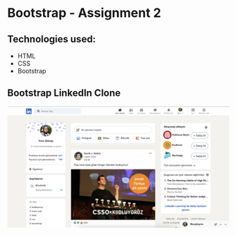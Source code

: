 # Bootstrap - Assignment 2

## Technologies used:
* HTML 
* CSS
* Bootstrap

## Bootstrap LinkedIn Clone

![Getting Started](../../02_Week_Bootstrap_JS/02_Assignment_Bootstrap-2/bootstrap-linkedin-clone/assets/linkedin-clone.png)